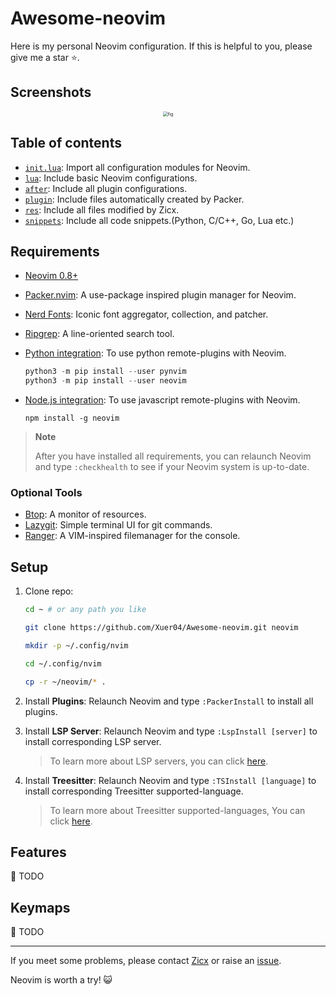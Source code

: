 # Awesome-neovim

Here is my personal Neovim configuration. If this is helpful to you, please give me a star ⭐️.

## Screenshots

<div align=center><img src="https://gitee.com/vercent_zhou/picgo-md/raw/master/image/20230209171015.png" style="zoom:50%" alt="fig"></div> 

## Table of contents

- [`init.lua`](./init.lua): Import all configuration modules for Neovim.
- [`lua`](./lua/): Include basic Neovim configurations.
- [`after`](./after/plugin/): Include all plugin configurations.
- [`plugin`](./plugin/packer_compiled.lua): Include files automatically created by Packer.
- [`res`](./res/): Include all files modified by Zicx.
- [`snippets`](./snippets/friendly-snippets/): Include all code snippets.(Python, C/C++, Go, Lua etc.)

## Requirements

- [Neovim 0.8+](https://github.com/neovim/neovim/releases)
- [Packer.nvim](https://github.com/wbthomason/packer.nvim): A use-package inspired plugin manager for Neovim.
- [Nerd Fonts](https://www.nerdfonts.com/font-downloads): Iconic font aggregator, collection, and patcher.
- [Ripgrep](https://github.com/BurntSushi/ripgrep): A line-oriented search tool.
- [Python integration](https://neovim.io/doc/user/provider.html#provider-nodejs): To use python remote-plugins with Neovim.

    ```python
    python3 -m pip install --user pynvim
    python3 -m pip install --user neovim
    ```

- [Node.js integration](https://neovim.io/doc/user/provider.html#provider-python): To use javascript remote-plugins with Neovim.

    ```shell
    npm install -g neovim
    ```

> **Note**
>
> After you have installed all requirements, you can relaunch Neovim and type `:checkhealth` to see if your Neovim system is up-to-date.

### Optional Tools

- [Btop](https://github.com/aristocratos/btop): A monitor of resources.
- [Lazygit](https://github.com/jesseduffield/lazygit): Simple terminal UI for git commands.
- [Ranger](https://github.com/ranger/ranger): A VIM-inspired filemanager for the console.

## Setup

1. Clone repo:
    ```bash
    cd ~ # or any path you like

    git clone https://github.com/Xuer04/Awesome-neovim.git neovim

    mkdir -p ~/.config/nvim

    cd ~/.config/nvim

    cp -r ~/neovim/* .
    ```

2. Install **Plugins**: Relaunch Neovim and type `:PackerInstall` to install all plugins.

3. Install **LSP Server**: Relaunch Neovim and type `:LspInstall [server]` to install corresponding LSP server.

    > To learn more about LSP servers, you can click [here](https://microsoft.github.io/language-server-protocol/implementors/servers/).

4. Install **Treesitter**: Relaunch Neovim and type `:TSInstall [language]` to install corresponding Treesitter supported-language.
 
    > To learn more about Treesitter supported-languages, You can click [here](https://github.com/nvim-treesitter/nvim-treesitter#supported-languages).

## Features

📝 TODO

## Keymaps

📝 TODO

---

If you meet some problems, please contact [Zicx](https://github.com/Xuer04) or raise an [issue](https://github.com/Xuer04/Awesome-neovim/issues).

Neovim is worth a try! 😺

